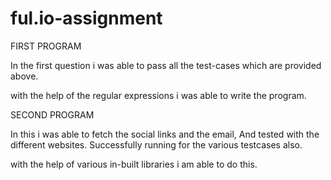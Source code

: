 # ful.io-assignment
FIRST PROGRAM

In the first question i was able to pass all the test-cases which are provided above. 

with the help of the regular expressions i was able to write the program.

SECOND PROGRAM

In this i was able to fetch the social links and the email, And tested with the different websites. Successfully running for the various testcases also.

with the help of various in-built libraries i am able to do this.
